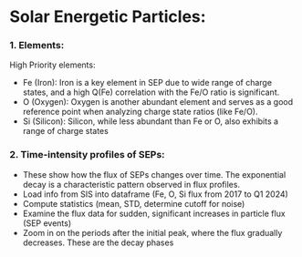 # Solar Energetic Particles:

### 1. Elements:
High Priority elements:
- Fe (Iron): Iron is a key element in SEP due to wide range of charge states, and a high Q(Fe) correlation with the Fe/O ratio is significant.
- O (Oxygen): Oxygen is another abundant element and serves as a good reference point when analyzing charge state ratios (like Fe/O).
- Si (Silicon): Silicon, while less abundant than Fe or O, also exhibits a range of charge states

### 2. Time-intensity profiles of SEPs:
- These show how the flux of SEPs changes over time. The exponential decay is a characteristic pattern observed in  flux profiles.
- Load info from SIS into dataframe (Fe, O, Si flux from 2017 to Q1 2024)
- Compute statistics (mean, STD, determine cutoff for noise)
- Examine the flux data for sudden, significant increases in particle flux (SEP events)
- Zoom in on the periods after the initial peak, where the flux gradually decreases. These are the decay phases 


